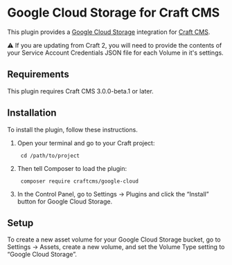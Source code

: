 Google Cloud Storage for Craft CMS
=======================

This plugin provides a [Google Cloud Storage](https://cloud.google.com/storage/) integration for [Craft CMS](https://craftcms.com/).

:warning: If you are updating from Craft 2, you will need to provide the contents of your Service Account Credentials JSON file for each Volume in it's settings.

## Requirements

This plugin requires Craft CMS 3.0.0-beta.1 or later.

## Installation

To install the plugin, follow these instructions.

1. Open your terminal and go to your Craft project:

        cd /path/to/project

2. Then tell Composer to load the plugin:

        composer require craftcms/google-cloud

3. In the Control Panel, go to Settings → Plugins and click the “Install” button for Google Cloud Storage.

## Setup

To create a new asset volume for your Google Cloud Storage bucket, go to Settings → Assets, create a new volume, and set the Volume Type setting to “Google Cloud Storage”.
